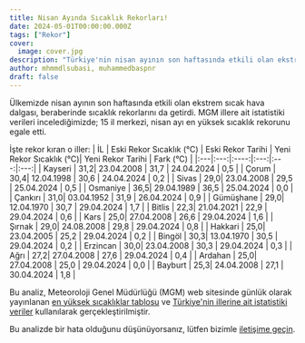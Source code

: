 ```yaml
---
title: Nisan Ayında Sıcaklık Rekorları!
date: 2024-05-01T00:00:00.000Z
tags: ["Rekor"]
cover:
  image: cover.jpg
description: "Türkiye'nin nisan ayının son haftasında etkili olan ekstrem sıcak hava dalgası, 15 il merkezinde nisan ayı en yüksek sıcaklık rekorlarının egale edilmesine yol açtı. Kayseri, Çorum, Sivas gibi illerde eski sıcaklık rekorları kırıldı ve yeni sıcaklık rekorları belirlendi. İşte detaylar..."
author: mhmmdlsubasi, muhammedbaspnr
draft: false
---
```

Ülkemizde nisan ayının son haftasında etkili olan ekstrem sıcak hava dalgası, beraberinde sıcaklık rekorlarını da getirdi. MGM illere ait istatistiki verileri incelediğimizde; 15 il merkezi, nisan ayı en yüksek sıcaklık rekorunu egale etti.

İşte rekor kıran o iller:
| İL | Eski Rekor Sıcaklık (°C) | Eski Rekor Tarihi | Yeni Rekor Sıcaklık (°C)| Yeni Rekor Tarihi | Fark (°C) |
|:---|:---:|:----:|:---:|:---:|:---:|
| Kayseri    | 31,2| 23.04.2008 | 31,7 | 24.04.2024 | 0,5 |
| Çorum      | 30,4| 12.04.1998 | 30,6 | 24.04.2024 | 0,2 |
| Sivas      | 29,0| 23.04.2008 | 29,5 | 25.04.2024 | 0,5 |
| Osmaniye   | 36,5| 29.04.1989 | 36,5 | 25.04.2024 | 0,0 |
| Çankırı    | 31,0| 03.04.1952 | 31,9 | 26.04.2024 | 0,9 |
| Gümüşhane  | 29,0| 12.04.1970 | 30,7 | 29.04.2024 | 1,7 |
| Bitlis     | 22,3| 21.04.2021 | 22,9 | 29.04.2024 | 0,6 |
| Kars       | 25,0| 27.04.2008 | 26,6 | 29.04.2024 | 1,6 |
| Şırnak     | 29,0| 24.08.2008 | 29,8 | 29.04.2024 | 0,8 |
| Hakkari    | 25,0| 23.04.2005 | 25,2 | 29.04.2024 | 0,2 |
| Bingöl     | 30,3| 13.04.1970 | 30,5 | 29.04.2024 | 0,2 |
| Erzincan   | 30,0| 23.04.2008 | 30,3 | 29.04.2024 | 0,3 |
| Ağrı       | 27,2| 27.04.2008 | 27,6 | 29.04.2024 | 0,4 |
| Ardahan    | 25,0| 27.04.2008 | 25,0 | 29.04.2024 | 0,0 |
| Bayburt    | 25,3| 24.04.2008 | 27,1 | 30.04.2024 | 1,8 |

Bu analiz, Meteoroloji Genel Müdürlüğü (MGM) web sitesinde günlük olarak yayınlanan [en yüksek sıcaklıklar tablosu](https://mgm.gov.tr/sondurum/en-yuksek-sicakliklar.aspx) ve [Türkiye'nin illerine ait istatistiki veriler](https://mgm.gov.tr/veridegerlendirme/il-ve-ilceler-istatistik.aspx?k=A) kullanılarak gerçekleştirilmiştir.

Bu analizde bir hata olduğunu düşünüyorsanız, lütfen bizimle [iletişime geçin](/pages/contact/).
